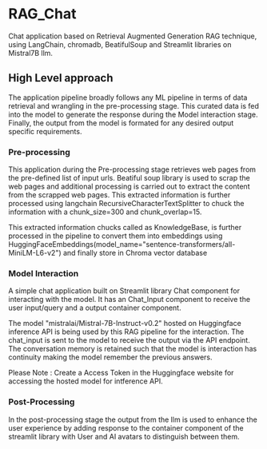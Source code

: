 # RAG_Chat
Chat application based on Retrieval Augmented Generation RAG technique, using LangChain, chromadb, BeatifulSoup and Streamlit libraries on Mistral7B llm. 

## High Level approach
The application pipeline broadly follows any ML pipeline in terms of data retrieval and wrangling in the pre-processing stage. This curated data is fed into the model to generate the response during the Model interaction stage. Finally, the output from the model is formated for any desired output specific requirements.

### Pre-processing
This application during the Pre-processing stage retrieves web pages from the pre-defined list of input urls. Beatiful soup library is used to scrap the web pages and additional processing is carried out to extract the content from the scrapped web pages. This extracted information is further processed using langchain RecursiveCharacterTextSplitter to chuck the information with a chunk_size=300 and chunk_overlap=15.

This extracted information chucks called as KnowledgeBase, is further processed in the pipeline to convert them into embeddings using HuggingFaceEmbeddings(model_name="sentence-transformers/all-MiniLM-L6-v2") and finally store in Chroma vector database 

### Model Interaction

A simple chat application built on Streamlit library Chat component for interacting with the model. It has an Chat_Input component to receive the user input/query and a output container component. 

The model "mistralai/Mistral-7B-Instruct-v0.2" hosted on Huggingface inference API is being used by this RAG pipeline for the interaction. The chat_input is sent to the model to receive the output via the API endpoint. The conversation memory is retained such that the model is interaction has continuity making the model remember the previous answers.

Please Note : Create a Access Token in the Huggingface website for accessing the hosted model for intference API.

### Post-Processing

In the post-processing stage the output from the llm is used to enhance the user experience by adding response to the container component of the streamlit library with User and AI avatars to distinguish between them.
